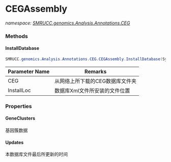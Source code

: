 ﻿# CEGAssembly
_namespace: [SMRUCC.genomics.Analysis.Annotations.CEG](./index.md)_





### Methods

#### InstallDatabase
```csharp
SMRUCC.genomics.Analysis.Annotations.CEG.CEGAssembly.InstallDatabase(System.String,System.String)
```


|Parameter Name|Remarks|
|--------------|-------|
|CEG|从网络上所下载的CEG数据库文件夹|
|InstallLoc|数据库Xml文件所安装的文件位置|



### Properties

#### GeneClusters
基因簇数据
#### Updates
本数据库文件最后所更新的时间
